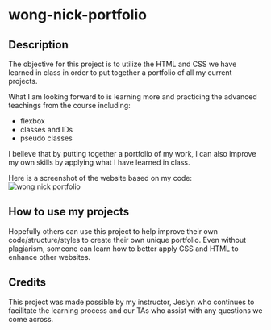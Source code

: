 # wong-nick-portfolio

## Description

The objective for this project is to utilize the HTML and CSS we have learned in class in order to put together a portfolio of all my current projects. 

What I am looking forward to is learning more and practicing the advanced teachings from the course including:
* flexbox
* classes and IDs
* pseudo classes

I believe that by putting together a portfolio of my work, I can also improve my own skills by applying what I have learned in class. 

Here is a screenshot of the website based on my code: 
![wong nick portfolio]()

## How to use my projects

Hopefully others can use this project to help improve their own code/structure/styles to create their own unique portfolio. Even without plagiarism, someone can learn how to better apply CSS and HTML to enhance other websites. 

## Credits

This project was made possible by my instructor, Jeslyn who continues to facilitate the learning process and our TAs who assist with any questions we come across. 

